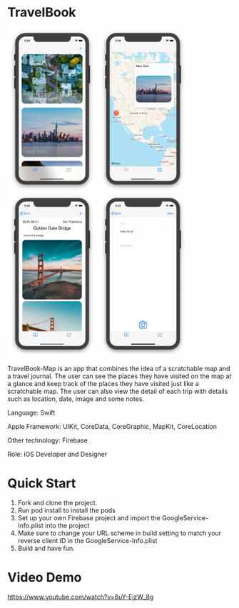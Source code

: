 # TravelBook


<p float="left">
  <img src="/ListScreen.png" width="200" />
  <img src="/MapScreen.png" width="200" /> 
  <img src="/DetailScreen.png" width="200" />
  <img src="/AddScreen.png" width="200" />
</p>
TravelBook-Map is an app that combines the idea of a scratchable map and a travel journal. The user can see the places they have visited on the map at a glance and keep track of the places they have visited just like a scratchable map. The user can also view the detail of each trip with details such as location, date, image and some notes.

<!-- wp:paragraph -->
<p>Language: Swift</p>
<!-- /wp:paragraph -->

<!-- wp:paragraph -->
<p>Apple Framework: UIKit, CoreData, CoreGraphic, MapKit, CoreLocation</p>
<!-- /wp:paragraph -->

<!-- wp:paragraph -->
<p>Other technology: Firebase</p>
<!-- /wp:paragraph -->

<!-- wp:paragraph -->
<p>Role: iOS Developer and Designer</p>
<!-- /wp:paragraph -->

# Quick Start
  1. Fork and clone the project.
  2. Run pod install to install the pods
  3. Set up your own Firebase project and import the GoogleService-Info.plist into the project
  4. Make sure to change your URL scheme in build setting to match your reverse client ID in the GoogleService-Info.plist
  5. Build and have fun.
# Video Demo
https://www.youtube.com/watch?v=6uY-EjzW_8g
